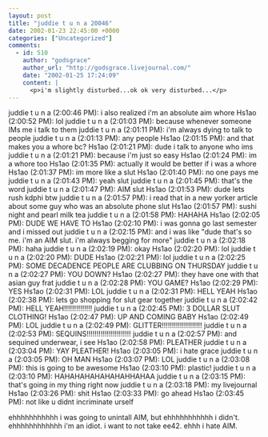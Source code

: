 ```yaml
---
layout: post
title: "juddie t u n a 20046"
date: 2002-01-23 22:45:00 +0000
categories: ["Uncategorized"]
comments:
  - id: 510
    author: "godsgrace"
    author_url: "http://godsgrace.livejournal.com/"
    date: "2002-01-25 17:24:09"
    content: |
      <p>i'm slightly disturbed...ok ok very disturbed...</p>
---
```


juddie t u n a (2:00:46 PM): i also realized i'm an absolute aim whore
Hs1ao (2:00:52 PM): lol
juddie t u n a (2:01:03 PM): because whenever someone IMs me i talk to them
juddie t u n a (2:01:11 PM): i'm always dying to talk to people
juddie t u n a (2:01:13 PM): any people
Hs1ao (2:01:15 PM): and that makes you a whore bc?
Hs1ao (2:01:21 PM): dude i talk to anyone who ims
juddie t u n a (2:01:21 PM): because i'm just so easy
Hs1ao (2:01:24 PM): im a whore too
Hs1ao (2:01:35 PM): actually it would be better if i was a whore
Hs1ao (2:01:37 PM): im more like a slut
Hs1ao (2:01:40 PM): no one pays me
juddie t u n a (2:01:43 PM): yeah slut
juddie t u n a (2:01:45 PM): that's the word
juddie t u n a (2:01:47 PM): AIM slut
Hs1ao (2:01:53 PM): dude lets rush kdphi btw
juddie t u n a (2:01:57 PM): i read that in a new yorker article about some guy who was an absolute phone slut
Hs1ao (2:01:57 PM): sushi night and pearl milk tea
juddie t u n a (2:01:58 PM): HAHAHA
Hs1ao (2:02:05 PM): DUDE WE HAVE TO
Hs1ao (2:02:10 PM): i was gonna go last semester and i missed out
juddie t u n a (2:02:15 PM): and i was like "dude that's so me. i'm an AIM slut. i'm always begging for more"
juddie t u n a (2:02:18 PM): haha
juddie t u n a (2:02:19 PM): okay
Hs1ao (2:02:20 PM): lol
juddie t u n a (2:02:20 PM): DUDE
Hs1ao (2:02:21 PM): lol
juddie t u n a (2:02:25 PM): SOME DECADENCE PEOPLE ARE CLUBBING ON THURSDAY
juddie t u n a (2:02:27 PM): YOU DOWN?
Hs1ao (2:02:27 PM): they have one with that asian guy frat
juddie t u n a (2:02:28 PM): YOU GAME?
Hs1ao (2:02:29 PM): YES
Hs1ao (2:02:31 PM): LOL
juddie t u n a (2:02:31 PM): HELL YEAH
Hs1ao (2:02:38 PM): lets go shopping for slut gear together
juddie t u n a (2:02:42 PM): HELL YEAH!!!!!!!!!!!!!!
juddie t u n a (2:02:45 PM): 3 DOLLAR SLUT CLOTHING!
Hs1ao (2:02:47 PM): UP AND COMING BABY
Hs1ao (2:02:49 PM): LOL
juddie t u n a (2:02:49 PM): GLITTER!!!!!!!!!!!!!!!!!!!!
juddie t u n a (2:02:53 PM): SEQUINS!!!!!!!!!!!!!!!!!!!!!!
juddie t u n a (2:02:57 PM): and sequined underwear, i see
Hs1ao (2:02:58 PM): PLEATHER
juddie t u n a (2:03:04 PM): YAY PLEATHER!
Hs1ao (2:03:05 PM): i hate grace 
juddie t u n a (2:03:05 PM): OH MAN
Hs1ao (2:03:07 PM): LOL
juddie t u n a (2:03:08 PM): this is going to be awesome
Hs1ao (2:03:10 PM): plastic!
juddie t u n a (2:03:10 PM): HAHAHAHAHAHAHAHHAHAA
juddie t u n a (2:03:15 PM): that's going in my thing right now
juddie t u n a (2:03:18 PM): my livejournal
Hs1ao (2:03:26 PM): shit
Hs1ao (2:03:33 PM): go ahead
Hs1ao (2:03:45 PM): not like u didnt incriminate urself

ehhhhhhhhhhh i was going to unintall AIM, but ehhhhhhhhhhh i didn't. ehhhhhhhhhhhh i'm an idiot. i want to not take ee42. ehhh i hate AIM.